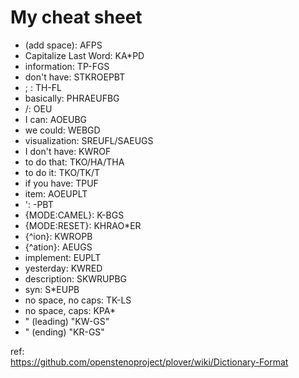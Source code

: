 # My cheat sheet

 * (add space): AFPS
 * Capitalize Last Word: KA*PD
 * information: TP-FGS
 * don't have: STKROEPBT
 * ; : TH-FL
 * basically: PHRAEUFBG
 * /: OEU
 * I can: AOEUBG
 * we could: WEBGD
 * visualization: SREUFL/SAEUGS
 * I don't have: KWROF
 * to do that: TKO/HA/THA
 * to do it: TKO/TK/T
 * if you have: TPUF
 * item: AOEUPLT
 * ': -PBT
 * {MODE:CAMEL}: K-BGS
 * {MODE:RESET}: KHRAO*ER
 * {^ion}: KWROPB
 * {^ation}: AEUGS
 * implement: EUPLT
 * yesterday: KWRED
 * description: SKWRUPBG
 * syn: S*EUPB
 * no space, no caps: TK-LS
 * no space, caps: KPA*
 * " (leading) "KW-GS"
 * " (ending) "KR-GS"


ref:  
https://github.com/openstenoproject/plover/wiki/Dictionary-Format
